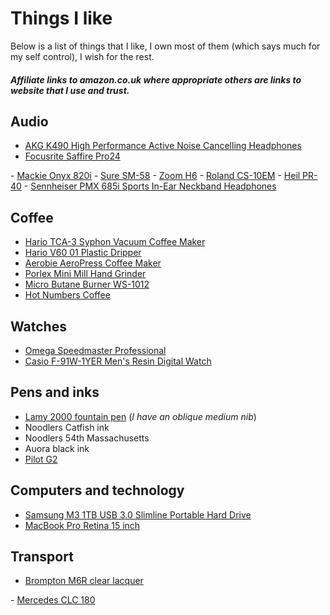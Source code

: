 # Things I like

Below is a list of things that I like, I own most of them (which says much for my self control), I wish for the rest. 

##### Affiliate links to amazon.co.uk where appropriate others are links to website that I use and trust. 

## Audio

- <a href="http://www.amazon.co.uk/gp/product/B005LBQ7F0/ref=as_li_ss_tl?ie=UTF8&camp=1634&creative=19450&creativeASIN=B005LBQ7F0&linkCode=as2&tag=bowingercom-21" target="_blank">AKG K490 High Performance Active Noise Cancelling Headphones</a>
- <a href="http://www.dv247.com/computer-hardware/focusrite-saffire-pro-24-firewire-audio-interface--65633" target="_blank">Focusrite Saffire Pro24
</a>
- <a href="http://www.dv247.com/mixers/mackie-onyx-820i--67610" target="_blank">Mackie Onyx 820i</a>
- <a href="http://www.dv247.com/microphones/shure-sm58--13248" target="_blank">Sure SM-58</a>
- <a href="http://www.thomann.de/gb/zoom_h6.htm?sid=9ca0b5db6efb8bcc51914c8886b11ca1" target="_blank">Zoom H6</a>
- <a href="http://www.amazon.co.uk/gp/product/B003QGPCTE/ref=as_li_ss_tl?ie=UTF8&camp=1634&creative=19450&creativeASIN=B003QGPCTE&linkCode=as2&tag=bowingercom-21" target="_blank">Roland CS-10EM</a>
- <a href="http://wsplc.com" target="_blank">Heil PR-40</a>
- <a href="http://www.amazon.co.uk/gp/product/B0094R4Q6Y/ref=as_li_ss_tl?ie=UTF8&camp=1634&creative=19450&creativeASIN=B0094R4Q6Y&linkCode=as2&tag=bowingercom-21" target="_blank">Sennheiser PMX 685i Sports In-Ear Neckband Headphones</a>

## Coffee

- <a href="http://www.amazon.co.uk/gp/product/B000IKLQY6/ref=as_li_ss_tl?ie=UTF8&camp=1634&creative=19450&creativeASIN=B000IKLQY6&linkCode=as2&tag=bowingercom-21" target="_blank">Hario TCA-3 Syphon Vacuum Coffee Maker</a>
- <a href="http://www.amazon.co.uk/gp/product/B00FDOXRIK/ref=as_li_ss_tl?ie=UTF8&camp=1634&creative=19450&creativeASIN=B00FDOXRIK&linkCode=as2&tag=bowingercom-21" target="_blank">Hario V60 01 Plastic Dripper</a>
- <a href="http://www.amazon.co.uk/gp/product/B000GXZ2GS/ref=as_li_ss_tl?ie=UTF8&camp=1634&creative=19450&creativeASIN=B000GXZ2GS&linkCode=as2&tag=bowingercom-21" target="_blank">Aerobie AeroPress Coffee Maker</a>
- <a href="http://www.amazon.co.uk/gp/product/B0044ZA066/ref=as_li_ss_tl?ie=UTF8&camp=1634&creative=19450&creativeASIN=B0044ZA066&linkCode=as2&tag=bowingercom-21" target="_blank">Porlex Mini Mill Hand Grinder</a>
- <a href="http://www.amazon.co.uk/gp/product/B00E678M0S/ref=as_li_ss_tl?ie=UTF8&camp=1634&creative=19450&creativeASIN=B00E678M0S&linkCode=as2&tag=bowingercom-21" target="_blank">Micro Butane Burner WS-1012</a>
- <a href="http://hotnumberscoffee.co.uk/" target="_blank">Hot Numbers Coffee</a>

## Watches

- <a href="http://www.amazon.co.uk/gp/product/B000EJPDOK/ref=as_li_ss_tl?ie=UTF8&camp=1634&creative=19450&creativeASIN=B000EJPDOK&linkCode=as2&tag=bowingercom-21" target="_blank">Omega Speedmaster Professional</a>
- <a href="http://www.amazon.co.uk/gp/product/B000J34HN4/ref=as_li_ss_tl?ie=UTF8&camp=1634&creative=19450&creativeASIN=B000J34HN4&linkCode=as2&tag=bowingercom-21" target="_blank">Casio F-91W-1YER Men's Resin Digital Watch</a>

## Pens and inks

- <a href="http://www.amazon.co.uk/gp/product/B000G0EJBA/ref=as_li_ss_tl?ie=UTF8&camp=1634&creative=19450&creativeASIN=B000G0EJBA&linkCode=as2&tag=bowingercom-21" target="_blank">Lamy 2000 fountain pen</a> (*I have an oblique medium nib*)
- Noodlers Catfish ink
- Noodlers 54th Massachusetts
- Auora black ink
- <a href="http://www.cultpens.com/acatalog/Pilot_G2.html" target="_blank">Pilot G2</a>

## Computers and technology

- <a href="http://www.amazon.co.uk/gp/product/B008PABFX8/ref=as_li_ss_tl?ie=UTF8&camp=1634&creative=19450&creativeASIN=B008PABFX8&linkCode=as2&tag=bowingercom-21" target="_blank">Samsung M3 1TB USB 3.0 Slimline Portable Hard Drive</a>
- <a href="http://store.apple.com/uk/buy-mac/macbook-pro" target="_blank">MacBook Pro Retina 15 inch</a>

## Transport

- <a href="http://portapedalbike.com/products-page/brompton/brompton-m6r-12-gearing-all-raw-lacquer-6/" target="_blank">Brompton M6R clear lacquer
</a>
- <a href="http://www.autotrader.co.uk/articles/2009/02/cars/mercedes-benz/clc/mercedes-clc-car-review" target="_blank">Mercedes CLC 180
</a>

